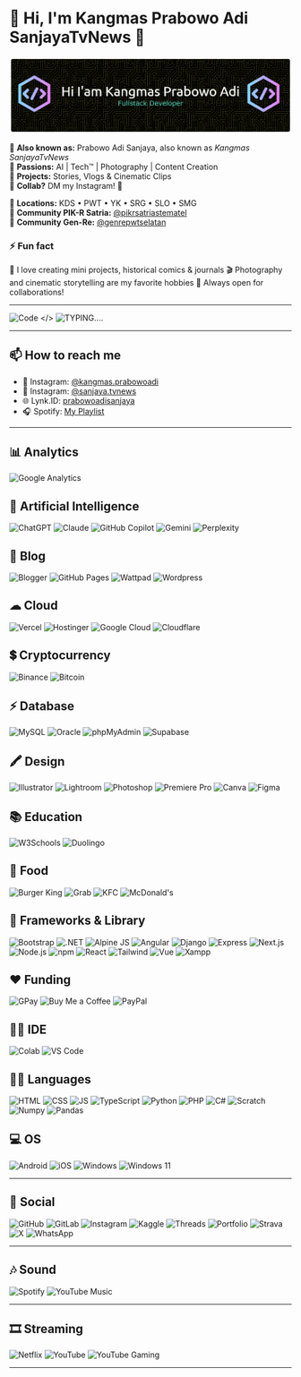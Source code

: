# 💁 Hi, I'm Kangmas Prabowo Adi SanjayaTvNews 🌱 

![Kangmas.PrabowoAdi](banner-github.png)

💁 **Also known as:** Prabowo Adi Sanjaya, also known as *Kangmas SanjayaTvNews*  
🌱 **Passions:** AI | Tech™ | Photography | Content Creation  
🎥 **Projects:** Stories, Vlogs & Cinematic Clips  
🤝 **Collab?** DM my Instagram! 📩  

📍 **Locations:** KDS • PWT • YK • SRG • SLO • SMG  
🌲 **Community PIK-R Satria:** [@pikrsatriastematel](https://www.instagram.com/pikrsatriastematel)    
🌱 **Community Gen-Re:** [@genrepwtselatan](https://www.instagram.com/genrepwtselatan)

### ⚡ Fun fact
📸 I love creating mini projects, historical comics & journals
🎬 Photography and cinematic storytelling are my favorite hobbies
🤝 Always open for collaborations!

---

![Code </>](https://media.giphy.com/media/v1.Y2lkPTc5MGI3NjExZXB0MWVnN2lwOGViYTNxMXNnZnZ6ZjR3YnIwanFqb21wNnY4eHVmMCZlcD12MV9naWZzX3NlYXJjaCZjdD1n/xT9IgzoKnwFNmISR8I/giphy.gif)
![TYPING....](https://media1.giphy.com/media/v1.Y2lkPTc5MGI3NjExMXQ4NWk0cTk3dnBtbzkxcnF2ZzhsaWRhNXZpaGxzZjViangyYmM4ayZlcD12MV9pbnRlcm5hbF9naWZfYnlfaWQmY3Q9Zw/Ws6T5PN7wHv3cY8xy8/giphy.gif)

---

## 📫 How to reach me
- 📸 Instagram: [@kangmas.prabowoadi](https://instagram.com/kangmas.prabowoadi)  
- 🎥 Instagram: [@sanjaya.tvnews](https://instagram.com/sanjaya.tvnews)  
- 🌐 Lynk.ID: [prabowoadisanjaya](https://lynk.id/prabowoadisanjaya)  
- 🎧 Spotify: [My Playlist](https://open.spotify.com/user/31vaxeqjndf4rtiq7jenh6372cce?si=cvxmtPJ0QKicEfbIgL4VIQ)

---

## 📊 Analytics
![Google Analytics](https://img.shields.io/badge/Google%20Analytics-E37400?style=for-the-badge&logo=google%20analytics&logoColor=white)

## 🤖 Artificial Intelligence
![ChatGPT](https://img.shields.io/badge/ChatGPT-74aa9c?style=for-the-badge&logo=openai&logoColor=white)
![Claude](https://img.shields.io/badge/Claude-D97757?style=for-the-badge&logo=claude&logoColor=white)
![GitHub Copilot](https://img.shields.io/badge/github%20copilot-000000?style=for-the-badge&logo=githubcopilot&logoColor=white)
![Gemini](https://img.shields.io/badge/Google%20Gemini-8E75B2?style=for-the-badge&logo=googlegemini&logoColor=white)
![Perplexity](https://img.shields.io/badge/Perplexity-1FB8CD?style=for-the-badge&logo=perplexity&logoColor=white)

## 📝 Blog
![Blogger](https://img.shields.io/badge/Blogger-FF5722?style=for-the-badge&logo=blogger&logoColor=white)
![GitHub Pages](https://img.shields.io/badge/GitHub%20Pages-222222?style=for-the-badge&logo=github%20Pages&logoColor=white)
![Wattpad](https://img.shields.io/badge/Wattpad-F96854?style=for-the-badge&logo=wattpad&logoColor=white)
![Wordpress](https://img.shields.io/badge/Wordpress-21759B?style=for-the-badge&logo=wordpress&logoColor=white)

## ☁ Cloud
![Vercel](https://img.shields.io/badge/Vercel-000000?style=for-the-badge&logo=vercel&logoColor=white)
![Hostinger](https://img.shields.io/badge/Hostinger-673DE6?style=for-the-badge&logo=hostinger&logoColor=white)
![Google Cloud](https://img.shields.io/badge/Google_Cloud-4285F4?style=for-the-badge&logo=google-cloud&logoColor=white)
![Cloudflare](https://img.shields.io/badge/Cloudflare-F38020?style=for-the-badge&logo=Cloudflare&logoColor=white)

## 💲 Cryptocurrency
![Binance](https://img.shields.io/badge/Binance-FCD535?style=for-the-badge&logo=binance&logoColor=000)
![Bitcoin](https://img.shields.io/badge/Bitcoin-000000?style=for-the-badge&logo=bitcoin&logoColor=white)

## ⚡ Database
![MySQL](https://img.shields.io/badge/MySQL-005C84?style=for-the-badge&logo=mysql&logoColor=white)
![Oracle](https://img.shields.io/badge/Oracle-F80000?style=for-the-badge&logo=Oracle&logoColor=white)
![phpMyAdmin](https://img.shields.io/badge/phpmyadmin-6C78AF?style=for-the-badge&logo=phpmyadmin&logoColor=white)
![Supabase](https://img.shields.io/badge/Supabase-181818?style=for-the-badge&logo=supabase&logoColor=white)

## 🖍 Design
![Illustrator](https://img.shields.io/badge/Adobe%20Illustrator-FF9A00?style=for-the-badge&logo=adobe%20illustrator&logoColor=white)
![Lightroom](https://img.shields.io/badge/Adobe%20Lightroom-31A8FF?style=for-the-badge&logo=Adobe%20Lightroom&logoColor=white)
![Photoshop](https://img.shields.io/badge/Adobe%20Photoshop-31A8FF?style=for-the-badge&logo=Adobe%20Photoshop&logoColor=black)
![Premiere Pro](https://img.shields.io/badge/Adobe%20Premiere%20Pro-9999FF?style=for-the-badge&logo=Adobe%20Premiere%20Pro&logoColor=white)
![Canva](https://img.shields.io/badge/Canva-%2300C4CC.svg?&style=for-the-badge&logo=Canva&logoColor=white)
![Figma](https://img.shields.io/badge/Figma-F24E1E?style=for-the-badge&logo=figma&logoColor=white)

## 📚 Education
![W3Schools](https://img.shields.io/badge/W3Schools-04AA6D?style=for-the-badge&logo=W3Schools&logoColor=white)
![Duolingo](https://img.shields.io/badge/Duolingo-58CC02?style=for-the-badge&logo=Duolingo&logoColor=white)

## 🍔 Food
![Burger King](https://img.shields.io/badge/Burger%20King-D62300?style=for-the-badge&logo=Burger%20King&logoColor=white)
![Grab](https://img.shields.io/badge/Grab-00B14F?style=for-the-badge&logo=grab&logoColor=white)
![KFC](https://img.shields.io/badge/KFC-F40027?style=for-the-badge&logo=kfc&logoColor=white)
![McDonald's](https://img.shields.io/badge/McDonald's-FBC817?style=for-the-badge&logo=McDonald's&logoColor=white)

## 🚀 Frameworks & Library
![Bootstrap](https://img.shields.io/badge/Bootstrap-563D7C?style=for-the-badge&logo=bootstrap&logoColor=white)
![.NET](https://img.shields.io/badge/.NET-512BD4?style=for-the-badge&logo=dotnet&logoColor=white)
![Alpine JS](https://img.shields.io/badge/Alpine%20JS-8BC0D0?style=for-the-badge&logo=alpinedotjs&logoColor=black)
![Angular](https://img.shields.io/badge/Angular-DD0031?style=for-the-badge&logo=angular&logoColor=white)
![Django](https://img.shields.io/badge/Django-092E20?style=for-the-badge&logo=django&logoColor=green)
![Express](https://img.shields.io/badge/Express%20js-000000?style=for-the-badge&logo=express&logoColor=white)
![Next.js](https://img.shields.io/badge/next%20js-000000?style=for-the-badge&logo=nextdotjs&logoColor=white)
![Node.js](https://img.shields.io/badge/Node%20js-339933?style=for-the-badge&logo=nodedotjs&logoColor=white)
![npm](https://img.shields.io/badge/npm-CB3837?style=for-the-badge&logo=npm&logoColor=white)
![React](https://img.shields.io/badge/React-20232A?style=for-the-badge&logo=react&logoColor=61DAFB)
![Tailwind](https://img.shields.io/badge/Tailwind_CSS-38B2AC?style=for-the-badge&logo=tailwind-css&logoColor=white)
![Vue](https://img.shields.io/badge/Vue%20js-35495E?style=for-the-badge&logo=vuedotjs&logoColor=4FC08D)
![Xampp](https://img.shields.io/badge/Xampp-F37623?style=for-the-badge&logo=xampp&logoColor=white)

## ❤️ Funding
![GPay](https://img.shields.io/badge/G%20pay-2875E3?style=for-the-badge&logo=googlepay&logoColor=white)
![Buy Me a Coffee](https://img.shields.io/badge/Buy_Me_A_Coffee-FFDD00?style=for-the-badge&logo=buy-me-a-coffee&logoColor=black)
![PayPal](https://img.shields.io/badge/PayPal-00457C?style=for-the-badge&logo=paypal&logoColor=white)

## 👩‍💻 IDE
![Colab](https://img.shields.io/badge/Colab-F9AB00?style=for-the-badge&logo=googlecolab&color=525252)
![VS Code](https://img.shields.io/badge/Visual_Studio_Code-0078D4?style=for-the-badge&logo=visual%20studio%20code&logoColor=white)

## 👨‍💻 Languages
![HTML](https://img.shields.io/badge/HTML5-E34F26?style=for-the-badge&logo=html5&logoColor=white)
![CSS](https://img.shields.io/badge/CSS3-1572B6?style=for-the-badge&logo=css3&logoColor=white)
![JS](https://img.shields.io/badge/JavaScript-323330?style=for-the-badge&logo=javascript&logoColor=F7DF1E)
![TypeScript](https://img.shields.io/badge/TypeScript-007ACC?style=for-the-badge&logo=typescript&logoColor=white)
![Python](https://img.shields.io/badge/Python-FFD43B?style=for-the-badge&logo=python&logoColor=blue)
![PHP](https://img.shields.io/badge/PHP-777BB4?style=for-the-badge&logo=php&logoColor=white)
![C#](https://img.shields.io/badge/C%23-239120?style=for-the-badge&logo=csharp&logoColor=white)
![Scratch](https://img.shields.io/badge/Scratch-4D97FF?style=for-the-badge&logo=Scratch&logoColor=white)
![Numpy](https://img.shields.io/badge/Numpy-777BB4?style=for-the-badge&logo=numpy&logoColor=white)
![Pandas](https://img.shields.io/badge/Pandas-2C2D72?style=for-the-badge&logo=pandas&logoColor=white)

## 💻 OS
![Android](https://img.shields.io/badge/Android-3DDC84?style=for-the-badge&logo=android&logoColor=white)
![iOS](https://img.shields.io/badge/iOS-000000?style=for-the-badge&logo=ios&logoColor=white)
![Windows](https://img.shields.io/badge/Windows-0078D6?style=for-the-badge&logo=windows&logoColor=white)
![Windows 11](https://img.shields.io/badge/Windows_11-0078d4?style=for-the-badge&logo=windows-11&logoColor=white)

---

## 👨 Social
![GitHub](https://img.shields.io/badge/GitHub-100000?style=for-the-badge&logo=github&logoColor=white)
![GitLab](https://img.shields.io/badge/GitLab-330F63?style=for-the-badge&logo=gitlab&logoColor=white)
![Instagram](https://img.shields.io/badge/Instagram-E4405F?style=for-the-badge&logo=instagram&logoColor=white)
![Kaggle](https://img.shields.io/badge/Kaggle-20BEFF?style=for-the-badge&logo=Kaggle&logoColor=white)
![Threads](https://img.shields.io/badge/Threads-000000?style=for-the-badge&logo=Threads&logoColor=white)
![Portfolio](https://img.shields.io/badge/Portfolio-255E63?style=for-the-badge&logo=About.me&logoColor=white)
![Strava](https://img.shields.io/badge/Strava-FC4C02?style=for-the-badge&logo=strava&logoColor=white)
![X](https://img.shields.io/badge/X-000000?style=for-the-badge&logo=x&logoColor=white)
![WhatsApp](https://img.shields.io/badge/WhatsApp-25D366?style=for-the-badge&logo=WhatsApp&logoColor=white)

---

## 🎶 Sound
![Spotify](https://img.shields.io/badge/Spotify-1ED760?&style=for-the-badge&logo=spotify&logoColor=white)
![YouTube Music](https://img.shields.io/badge/YouTube_Music-FF0000?style=for-the-badge&logo=youtube-music&logoColor=white)

---

## 🎞 Streaming
![Netflix](https://img.shields.io/badge/Netflix-E50914?style=for-the-badge&logo=netflix&logoColor=white)
![YouTube](https://img.shields.io/badge/YouTube-FF0000?style=for-the-badge&logo=youtube&logoColor=white)
![YouTube Gaming](https://img.shields.io/badge/YouTube_Gaming-FF0000?style=for-the-badge&logo=youtube-gaming&logoColor=white)

---
